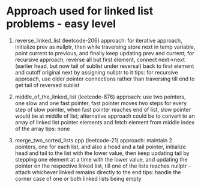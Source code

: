 # Approach used for linked list problems - easy level

1. reverse_linked_list (leetcode-206)
approach: for iterative approach, initialize prev as nullptr, then while traversing store next in temp variable, point current to previous, and finally keep updating prev and current; for recursive approach, reverse all but first element, connect next->next (earlier head, but now tail of sublist under reversal) back to first element and cutoff original next by assigning nullptr to it
tips: for recursive approach, use older pointer connections rather than traversing till end to get tail of reversed sublist

2. middle_of_the_linked_list (leetcode-876)
approach: use two pointers, one slow and one fast pointer, fast pointer moves two steps for every step of slow pointer, when fast pointer reaches end of list, slow pointer would be at middle of list; alternative approach could be to convert to an array of linked list pointer elements and fetch element from middle index of the array
tips: none

3. merge_two_sorted_lists.cpp (leetcode-21)
approach: maintain 2 pointers, one for each list, and also a head and a tail pointer, initialize head and tail to the list with the lower value, then keep updating tail by stepping one element at a time with the lower value, and updating the pointer on the respective linked list, till one of the lists reaches nullptr - attach whichever linked remains directly to the end
tips: handle the corner case of one or both linked lists being empty